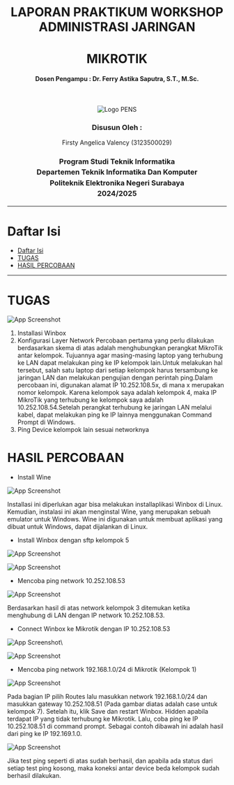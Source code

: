 <div align="center">
  <h1 style="font-weight: bold"> LAPORAN PRAKTIKUM WORKSHOP ADMINISTRASI JARINGAN</h1>
   <h1 style="font-weight: bold"> MIKROTIK </h1>
  <h4 style="text-align: center;">Dosen Pengampu : Dr. Ferry Astika Saputra, S.T., M.Sc.</h4>
</div>
<br />
<br />
<div align="center">
  <img src="https://upload.wikimedia.org/wikipedia/id/4/44/Logo_PENS.png" alt="Logo PENS">
  <h3 style="text-align: center;">Disusun Oleh : </h3>
  <p style="text-align: center;">
    Firsty Angelica Valency (3123500029)<br>
  </p>
  <h3 style="text-align: center;line-height: 1.5">Program Studi Teknik Informatika<br>Departemen Teknik Informatika Dan Komputer<br>Politeknik Elektronika Negeri Surabaya<br>2024/2025</h3>
  <hr>
</div>

# Daftar Isi
- [Daftar Isi](#daftar-isi)
- [TUGAS](#tugas)
- [HASIL PERCOBAAN](#hasil-percobaan)

---

# TUGAS

![App Screenshot](assets/tugas.png)

1. Installasi Winbox 
2. Konfigurasi Layer Network
   Percobaan pertama yang perlu dilakukan berdasarkan skema di atas adalah menghubungkan perangkat MikroTik antar kelompok. Tujuannya agar masing-masing laptop yang terhubung ke LAN dapat melakukan ping ke IP kelompok lain.Untuk melakukan hal tersebut, salah satu laptop dari setiap kelompok harus tersambung ke jaringan LAN dan melakukan pengujian dengan perintah ping.Dalam percobaan ini, digunakan alamat IP 10.252.108.5x, di mana x merupakan nomor kelompok. Karena kelompok saya adalah kelompok 4, maka IP MikroTik yang terhubung ke kelompok saya adalah 10.252.108.54.Setelah perangkat terhubung ke jaringan LAN melalui kabel, dapat melakukan ping ke IP lainnya menggunakan Command Prompt di Windows.
3. Ping Device kelompok lain sesuai networknya
   
# HASIL PERCOBAAN

- Install Wine
  
![App Screenshot](assets/kelompok3_uhuy_mikrotik/1.png)

Installasi ini diperlukan agar bisa melakukan installaplikasi Winbox di Linux. Kemudian, instalasi ini akan menginstal Wine, yang merupakan sebuah emulator untuk Windows. Wine ini digunakan untuk membuat aplikasi yang dibuat untuk Windows, dapat dijalankan di Linux. 

- Install Winbox dengan sftp kelompok 5 
  
![App Screenshot](assets/kelompok3_uhuy_mikrotik/sftp_10_252_108_110.png)

![App Screenshot](assets/kelompok3_uhuy_mikrotik/get_winbox.png)

- Mencoba ping network 10.252.108.53
  
![App Screenshot](assets/kelompok3_uhuy_mikrotik/3.png)

Berdasarkan hasil di atas network kelompok 3 ditemukan ketika menghubung di LAN dengan IP network 10.252.108.53.

- Connect Winbox ke Mikrotik dengan IP 10.252.108.53
  
![App Screenshot](assets/kelompok3_uhuy_mikrotik/connect_network_winbox_kel3.png)\

![App Screenshot](assets/kelompok3_uhuy_mikrotik/berhasil_connect.png)

- Mencoba ping network 192.168.1.0/24 di Mikrotik (Kelompok 1)
  
![App Screenshot](assets/kelompok3_uhuy_mikrotik/ping_kel_7.png)
  
Pada bagian IP pilih Routes lalu masukkan network 192.168.1.0/24 dan masukkan gateway 10.252.108.51 (Pada gambar diatas adalah case untuk kelompok 7). Setelah itu, klik Save dan restart Winbox. Hidden apabila terdapat IP yang tidak terhubung ke Mikrotik. Lalu, coba ping ke IP 10.252.108.51 di command prompt. Sebagai contoh dibawah ini adalah hasil dari ping ke IP 192.169.1.0.
  
![App Screenshot](assets/kelompok3_uhuy_mikrotik/hasil_ping_kel_1.png)

Jika test ping seperti di atas sudah berhasil, dan apabila ada status dari setiap test ping kosong, maka koneksi antar device beda kelompok sudah berhasil dilakukan. 

